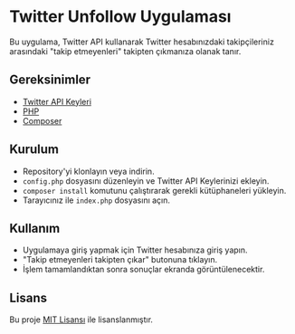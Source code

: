 # Twitter Unfollow Uygulaması

Bu uygulama, Twitter API kullanarak Twitter hesabınızdaki takipçileriniz arasındaki "takip etmeyenleri" takipten çıkmanıza olanak tanır.

## Gereksinimler
- [Twitter API Keyleri](https://developer.twitter.com/en/docs/authentication/oauth-1-0a/obtaining-oauth-1-0a-access-tokens)
- [PHP](https://www.php.net/manual/en/install.php)
- [Composer](https://getcomposer.org/download/)

## Kurulum
- Repository'yi klonlayın veya indirin.
- `config.php` dosyasını düzenleyin ve Twitter API Keylerinizi ekleyin.
- `composer install` komutunu çalıştırarak gerekli kütüphaneleri yükleyin.
- Tarayıcınız ile `index.php` dosyasını açın.

## Kullanım
- Uygulamaya giriş yapmak için Twitter hesabınıza giriş yapın.
- "Takip etmeyenleri takipten çıkar" butonuna tıklayın.
- İşlem tamamlandıktan sonra sonuçlar ekranda görüntülenecektir.

## Lisans
Bu proje [MIT Lisansı](https://github.com/emrekarademirx/twitter-unfollow-app/blob/master/LICENSE) ile lisanslanmıştır.
